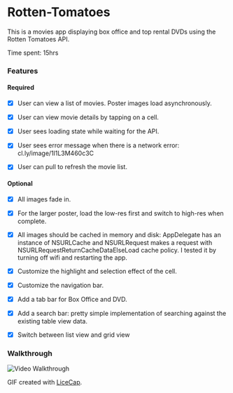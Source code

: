 # Rotten-Tomatoes

This is a movies app displaying box office and top rental DVDs using the Rotten Tomatoes API.

Time spent: 15hrs

### Features

#### Required

* [x] User can view a list of movies. Poster images load asynchronously.

* [x] User can view movie details by tapping on a cell.

* [x] User sees loading state while waiting for the API.

* [x] User sees error message when there is a network error: cl.ly/image/1l1L3M460c3C

* [x] User can pull to refresh the movie list.

#### Optional

* [x] All images fade in.

* [x] For the larger poster, load the low-res first and switch to high-res when complete.

* [x] All images should be cached in memory and disk: AppDelegate has an instance of NSURLCache and NSURLRequest makes a request with NSURLRequestReturnCacheDataElseLoad cache policy. I tested it by turning off wifi and restarting the app.

* [x] Customize the highlight and selection effect of the cell.

* [x] Customize the navigation bar.

* [x] Add a tab bar for Box Office and DVD.

* [x] Add a search bar: pretty simple implementation of searching against the existing table view data.

* [x] Switch between list view and grid view

### Walkthrough

![Video Walkthrough](RottenTomatoes.gif)

GIF created with [LiceCap](http://www.cockos.com/licecap/).
